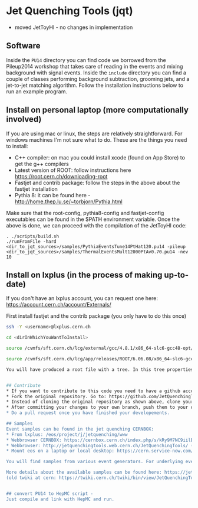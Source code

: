 # Jet Quenching Tools (jqt) 

  - moved JetToyHI - no changes in implementation

## Software

Inside the `PU14` directory you can find code we borrowed from the Pileup2014 workshop that takes care of reading in the events and mixing background with signal events.
Inside the `include` directory you can find a couple of classes performing background subtraction, grooming jets, and a jet-to-jet matching algorithm.
Follow the installation instructions below to run an example program.


## Install on personal laptop (more computationally involved)

If you are using mac or linux, the steps are relatively straightforward.  For windows machines I'm not sure what to do.  These are the things you need to install:

* C++ compiler: on mac you could install xcode (found on App Store) to get the g++ compilers
* Latest version of ROOT: follow instructions here https://root.cern.ch/downloading-root
* Fastjet and contrib package: follow the steps in the above about the fastjet installation
* Pythia 8: it can be found here - http://home.thep.lu.se/~torbjorn/Pythia.html

Make sure that the root-config, pythia8-config and fastjet-config executables can be found in the $PATH environment variable.  Once the above is done, we can proceed with the compilation of the JetToyHI code:

```
. ./scripts/build.sh
./runFromFile -hard <dir_to_jqt_sources>/samples/PythiaEventsTune14PtHat120.pu14 -pileup <dir_to_jqt_sources>/samples/ThermalEventsMult12000PtAv0.70.pu14 -nev 10
```

## Install on lxplus (in the process of making up-to-date)

If you don't have an lxplus account, you can request one here: https://account.cern.ch/account/Externals/

First install fastjet and the contrib package (you only have to do this once)
```sh
ssh -Y <username>@lxplus.cern.ch

cd <dirInWhichYouWantToInstall>

source /cvmfs/sft.cern.ch/lcg/external/gcc/4.8.1/x86_64-slc6-gcc48-opt/setup.sh

source /cvmfs/sft.cern.ch/lcg/app/releases/ROOT/6.06.08/x86_64-slc6-gcc48-opt/root/bin/thisroot.sh

You will have produced a root file with a tree. In this tree properties of jets are stored in std::vector format and are all alligned to the signal jets. So you can for example plot `sigJetPt` vs `csJetPt` to get the response matrix for constituent-subtracted jets. An example ROOT plotting macro which will draw the jet energy and mass scale can be found here: `plot/plotJetEnergyScale.C`.


## Contribute
* If you want to contribute to this code you need to have a github account. Go here to do so: https://github.com/join.
* Fork the original repository. Go to: https://github.com/JetQuenchingTools/JetToyHI and click 'Fork' in the upper right corner.
* Instead of cloning the original repository as shown above, clone your own.
* After committing your changes to your own branch, push them to your own fork. Don't know how to do this, ask your colleages or use google which might bring you here https://services.github.com/on-demand/downloads/github-git-cheat-sheet/
* Do a pull request once you have finished your developements.

## Samples
Event samples can be found in the jet quenching CERNBOX:
* From lxplus: /eos/project/j/jetquenching/www
* Webbrowser CERNBOX: https://cernbox.cern.ch/index.php/s/kRy9M7NC9iilE9Z
* Webbrowser: http://jetquenchingtools.web.cern.ch/JetQuenchingTools/ (You can use wget and curl on this)
* Mount eos on a laptop or local desktop: https://cern.service-now.com/service-portal/article.do?n=KB0003493

You will find samples from various event generators. For underlying event we have: 'thermal' which is independent particle production using a Boltzmann distribution with a fixed multiplicity and mean p<sub>T</sub> (indicated in the file names). For the hard signal we have PYTHIA8 and JEWEL events with various p<sub>T,hat</sub> settings.

More details about the available samples can be found here: https://jetquenchingtools.github.io/ (public)
(old twiki at cern: https://twiki.cern.ch/twiki/bin/view/JetQuenchingTools/PU14Samples)


## convert PU14 to HepMC script -
Just compile and link with HepMC and run.
